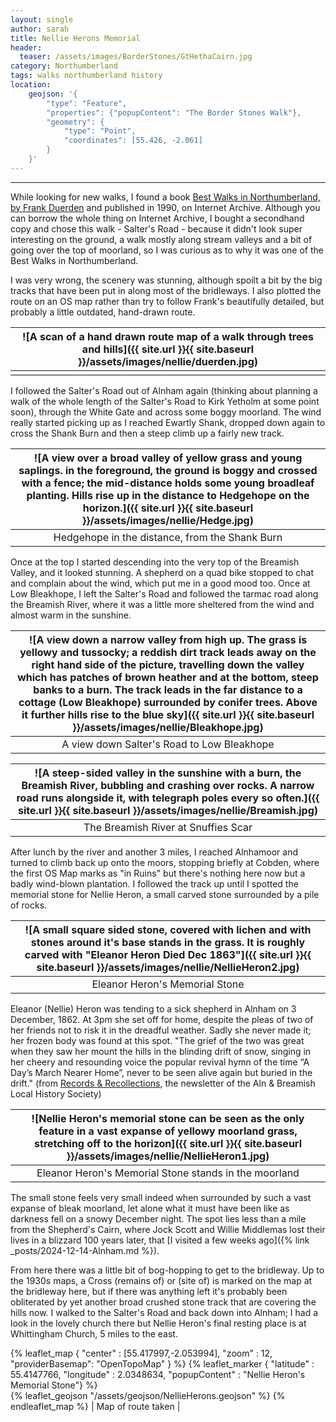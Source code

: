 ```yaml
---
layout: single
author: sarah
title: Nellie Herons Memorial
header:
  teaser: /assets/images/BorderStones/GtHethaCairn.jpg
category: Northumberland
tags: walks northumberland history
location:
    geojson: '{
        "type": "Feature",
        "properties": {"popupContent": "The Border Stones Walk"},
        "geometry": {
            "type": "Point",
            "coordinates": [55.426, -2.061]
        }
    }'
---
```

---


While looking for new walks, I found a book [Best Walks in Northumberland, by Frank Duerden](https://archive.org/details/bestwalksinnorth0000duer) and published in 1990, on Internet Archive. Although you can borrow the whole thing on Internet Archive, I bought a secondhand copy and chose this walk - Salter's Road - because it didn't look super interesting on the ground, a walk mostly along stream valleys and a bit of going over the top of moorland, so I was curious as to why it was one of the Best Walks in Northumberland.

I was very wrong, the scenery was stunning, although spoilt a bit by the big tracks that have been put in along most of the bridleways. I also plotted the route on an OS map rather than try to follow Frank's beautifully detailed, but probably a little outdated, hand-drawn route.

| ![A scan of a hand drawn route map of a walk through trees and hills]({{ site.url }}{{ site.baseurl }}/assets/images/nellie/duerden.jpg)| 
|:--:| 
|  |

I followed the Salter's Road out of Alnham again (thinking about planning a walk of the whole length of the Salter's Road to Kirk Yetholm at some point soon), through the White Gate and across some boggy moorland. The wind really started picking up as I reached Ewartly Shank, dropped down again to cross the Shank Burn and then a steep climb up a fairly new track.  

| ![A view over a broad valley of yellow grass and young saplings. in the foreground, the ground is boggy and crossed with a fence; the mid-distance holds some young broadleaf planting. Hills rise up in the distance to Hedgehope on the horizon.]({{ site.url }}{{ site.baseurl }}/assets/images/nellie/Hedge.jpg)| 
|:--:| 
| Hedgehope in the distance, from the Shank Burn |

Once at the top I started descending into the very top of the Breamish Valley, and it looked stunning. A shepherd on a quad bike stopped to chat and complain about the wind, which put me in a good mood too. Once at Low Bleakhope, I left the Salter's Road and followed the tarmac road along the Breamish River, where it was a little more sheltered from the wind and almost warm in the sunshine.

| ![A view down a narrow valley from high up. The grass is yellowy and tussocky; a reddish dirt track leads away on the right hand side of the picture, travelling down the valley which has patches of brown heather and at the bottom, steep banks to a burn. The track leads in the far distance to a cottage (Low Bleakhope) surrounded by conifer trees. Above it further hills rise to the blue sky]({{ site.url }}{{ site.baseurl }}/assets/images/nellie/Bleakhope.jpg)| 
|:--:| 
| A view down Salter's Road to Low Bleakhope |

| ![A steep-sided valley in the sunshine with a burn, the Breamish River, bubbling and crashing over rocks. A narrow road runs alongside it, with telegraph poles every so often.]({{ site.url }}{{ site.baseurl }}/assets/images/nellie/Breamish.jpg)| 
|:--:| 
| The Breamish River at Snuffies Scar


After lunch by the river and another 3 miles, I reached Alnhamoor and turned to climb back up onto the moors, stopping briefly at Cobden, where the first OS Map marks as "in Ruins" but there's nothing here now but a badly wind-blown plantation. I followed the track up until I spotted the memorial stone for Nellie Heron, a small carved stone surrounded by a pile of rocks.


| ![A small square sided stone, covered with lichen and with stones around it's base stands in the grass. It is roughly carved with "Eleanor Heron Died Dec 1863"]({{ site.url }}{{ site.baseurl }}/assets/images/nellie/NellieHeron2.jpg)| 
|:--:| 
| Eleanor Heron's Memorial Stone | 

Eleanor (Nellie) Heron was tending to a sick shepherd in Alnham on 3 December, 1862. At 3pm she set off for home, despite the pleas of two of her friends not to risk it in the dreadful weather. Sadly she never made it; her frozen body was found at this spot. "The grief of the two was great when they saw her mount the hills in the blinding drift of snow, singing in her cheery and resounding voice the popular revival hymn of the time “A Day’s March Nearer Home”, never to be seen alive again but buried in the drift." (from [Records & Recollections](http://www.alnandbreamishlhs.org.uk/uploads/pdf/R&R%20Volume%202%20No%2010%20(Dec%202013)%20complete.pdf), the newsletter of the Aln & Breamish Local History Society)

| ![Nellie Heron's memorial stone can be seen as the only feature in a vast expanse of yellowy moorland grass, stretching off to the horizon]({{ site.url }}{{ site.baseurl }}/assets/images/nellie/NellieHeron1.jpg)| 
|:--:| 
| Eleanor Heron's Memorial Stone stands in the moorland | 

The small stone feels very small indeed when surrounded by such a vast expanse of bleak moorland, let alone what it must have been like as darkness fell on a snowy December night. The spot lies less than a mile from the Shepherd's Cairn, where Jock Scott and Willie Middlemas lost their lives in a blizzard 100 years later, that [I visited a few weeks ago]({% link _posts/2024-12-14-Alnham.md %}).

From here there was a little bit of bog-hopping to get to the bridleway. Up to the 1930s maps, a Cross (remains of) or (site of) is marked on the map at the bridleway here, but if there was anything left it's probably been obliterated by yet another broad crushed stone track that are covering the hills now. I walked to the Salter's Road and back down into Alnham; I had a look in the lovely church there but Nellie Heron's final resting place is at Whittingham Church, 5 miles to the east.

{% leaflet_map { "center" : [55.417997,-2.053994],
                 "zoom" : 12,
                 "providerBasemap": "OpenTopoMap" } %}
          {% leaflet_marker { "latitude" : 55.4147766,
                       "longitude" : 2.0348634,
                       "popupContent" : "Nellie Heron's Memorial Stone"} %}	               
    {% leaflet_geojson "/assets/geojson/NellieHerons.geojson" %}
{% endleaflet_map %}
| Map of route taken |

